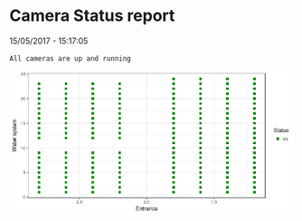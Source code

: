 Camera Status report
================
15/05/2017 - 15:17:05

    All cameras are up and running

![](camreport_files/figure-markdown_github/unnamed-chunk-2-1.png)

